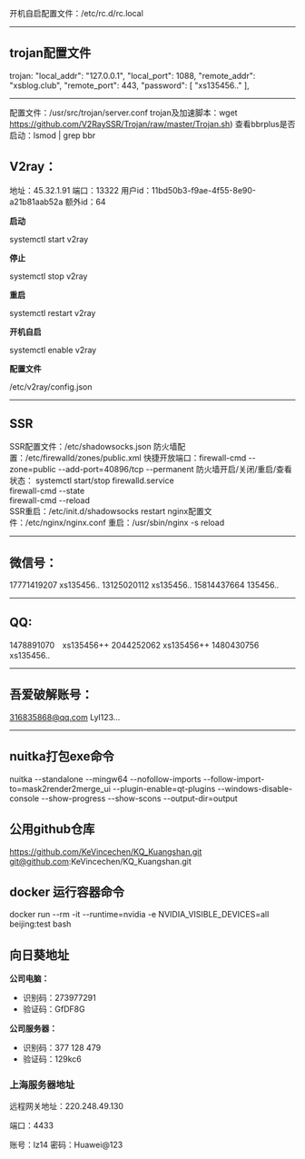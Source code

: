 开机自启配置文件：/etc/rc.d/rc.local

*************************************
## trojan配置文件

trojan:
"local_addr": "127.0.0.1",
    "local_port": 1088,
    "remote_addr": "xsblog.club",
    "remote_port": 443,
    "password": [
        "xs135456.."
    ],

*************************************
配置文件：/usr/src/trojan/server.conf
trojan及加速脚本：wget https://github.com/V2RaySSR/Trojan/raw/master/Trojan.sh)
查看bbrplus是否启动：lsmod | grep bbr

## V2ray：

地址：45.32.1.91
端口：13322
用户id：11bd50b3-f9ae-4f55-8e90-a21b81aab52a
额外id：64

**启动**

systemctl start v2ray

**停止**

systemctl stop v2ray

**重启**

systemctl restart v2ray

**开机自启**

systemctl enable v2ray

**配置文件**

/etc/v2ray/config.json
**********************************************
## SSR

SSR配置文件：/etc/shadowsocks.json
防火墙配置：/etc/firewalld/zones/public.xml
快捷开放端口：firewall-cmd --zone=public --add-port=40896/tcp --permanent
防火墙开启/关闭/重启/查看状态：
	systemctl start/stop firewalld.service	
	firewall-cmd --state		
	firewall-cmd --reload    	
SSR重启：/etc/init.d/shadowsocks restart
nginx配置文件：/etc/nginx/nginx.conf
重启：/usr/sbin/nginx -s reload

******************************************************
## 微信号：

17771419207  xs135456..
13125020112  xs135456..
15814437664  135456..

**************************************
## QQ:

1478891070　xs135456++
2044252062  xs135456++
1480430756  xs135456..

*****************************************
## 吾爱破解账号：

316835868@qq.com
Lyl123...

********************************************

## nuitka打包exe命令
nuitka --standalone --mingw64 --nofollow-imports --follow-import-to=mask2render2merge_ui --plugin-enable=qt-plugins --windows-disable-console --show-progress --show-scons --output-dir=output

## 公用github仓库
https://github.com/KeVincechen/KQ_Kuangshan.git
git@github.com:KeVincechen/KQ_Kuangshan.git

## docker 运行容器命令
docker run --rm -it --runtime=nvidia -e NVIDIA_VISIBLE_DEVICES=all beijing:test bash

## 向日葵地址

**公司电脑：**

- 识别码：273977291
- 验证码：GfDF8G

**公司服务器：**

- 识别码：377 128 479
- 验证码：129kc6

### 上海服务器地址

远程网关地址：220.248.49.130

端口：4433

账号：lz14
密码：Huawei@123














